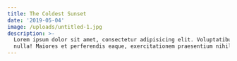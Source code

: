 ```yaml
---
title: The Coldest Sunset
date: '2019-05-04'
image: /uploads/untitled-1.jpg
description: >-
  Lorem ipsum dolor sit amet, consectetur adipisicing elit. Voluptatibus quia,
  nulla! Maiores et perferendis eaque, exercitationem praesentium nihil.
---
```


